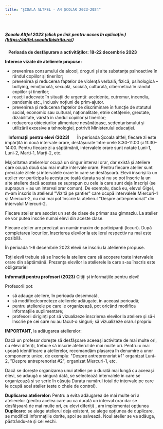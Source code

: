 ```yaml
---
title: "ȘCOALA ALTFEL - AN ȘCOLAR 2023-2024"
---
```


&ensp;

##### Școala Altfel 2023  (click pe link pentru acces în aplicație:) (<https://altfel.scoala1bistrita.ro/>)

&ensp;
**Perioada de desfășurare a activităților: 18-22 decembrie 2023**
&ensp;

**Interese vizate de atelierele propuse:**

- prevenirea consumului de alcool, droguri și alte substanțe psihoactive în rândul copiilor și tinerilor;
- prevenirea și reducerea faptelor de violență verbală, fizică, psihologică – bullying, emoțională, sexuală, socială, culturală, cibernetică în rândul copiilor și tinerilor;
- reacții adecvate în situații de urgență: accidente, cutremur, incendiu, pandemie etc., inclusiv noțiuni de prim-ajutor.
- prevenirea și reducerea faptelor de discriminare în funcție de statutul social, economic sau cultural, naționalitate, etnie cetățenie, greutate, dizabilitate, vârstă în rândul copiilor și tinerilor;
- reducerea obiceiurilor alimentare nesănătoase, sedentarismului și utilizării excesive a tehnologiei, potrivit Ministerului educaţiei.
&ensp;
&ensp;

&ensp;
**Informații pentru elevi (2023)**
&ensp;
&ensp;
În perioada Școala altfel, fiecare zi este împărțită în două intervale orare, desfășurate între orele 8:30-11:00 și 11:30-14:00. Pentru fiecare zi a săptămânii, intervalele orare sunt notate Luni-1, Luni-2, Marți-1, Marți-2, etc.

Majoritatea atelierelor ocupă un singur interval orar, dar există și ateliere care ocupă două sau mai multe intervale orare.
Pentru fiecare atelier sunt precizate zilele și intervalele orare în care se desfășoară.
Elevii înscriși la un atelier vor participa la acesta pe toată durata sa și nu se pot înscrie la un alte ateliere dacă acestea se suprapun cu cele la care sunt deja înscriși (se suprapun = au un interval orar comun). De exemplu, dacă eu, elevul Gigel, m-am înscris la atelierul "Vizită pe șantier" care ocupă intervalele Miercuri-1 și Miercuri-2, nu mă mai pot înscrie la atelierul "Despre antreprenoriat" din intervalul Miercuri-2.

Fiecare atelier are asociat un set de clase de primar sau gimnaziu. La atelier se vor putea înscrie numai elevi din aceste clase.

Fiecare atelier are precizat un număr maxim de participanți (locuri).
După completarea locurilor, înscrierea elevilor la atelierul respectiv nu mai este posibilă.

În perioada 1-8 decembrie 2023 elevii se înscriu la atelierele propuse.

Toți elevii trebuie să se înscrie la ateliere care să acopere toate intervalele orare din săptămână. Prezența elevilor la atelierele la care s-au înscris este obligatorie!

**Informații pentru profesori (2023)** Citiți și informațiile pentru elevi!

Profesorii pot:

- să adauge ateliere, în perioada desemnată,
- să modifice/corecteze atelierele adăugate, în aceeași perioadă;
- pentru atelierele pe care le organizează, pot oricând modifica Informațiile suplimentare;
- profesorii diriginți pot să vizualizeze înscrierea elevilor la ateliere și să-i înscrie pe cei care nu au făcut-o singuri;
să vizualizeze orarul propriu

**IMPORTANT**, la adăugarea atelierelor:

Dacă un profesor dorește să desfășoare aceeași activitate de mai multe ori, cu elevi diferiți, trebuie să înscrie atelierul de mai multe ori.
Pentru o mai ușoară identificare a atelierelor, recomandăm plasarea în denumire a unor componente unice, de exemplu: "Despre antreprenoriat #1" organizat Luni-2, "Despre antreprenoriat #2", organizat Miercuri-1, etc.

Dacă se dorește organizarea unui atelier pe o durată mai lungă cu aceeași elevi, se adaugă o singură dată, se selectează intervalele în care se organizează și se scrie în căsuța Durata numărul total de intervale pe care le ocupă acel atelier (este o cheie de control).

**Duplicarea atelierelor:**
Pentru a evita adăugarea de mai multe ori a atelierelor (pentru acelea care au ca durată un interval orar dar se desfășoară de mai multe ori, cu elevi diferiți) , am implementat opțiunea **Duplicare:** se alege atelierul deja existent, se alege opțiunea de duplicare, se modifică informațiile dorite, apoi se salvează. Noul atelier se va adăuga, păstrându-se și cel vechi.
